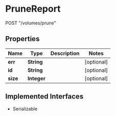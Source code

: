 

# PruneReport

POST \"/volumes/prune\"

## Properties

| Name | Type | Description | Notes |
|------------ | ------------- | ------------- | -------------|
|**err** | **String** |  |  [optional] |
|**id** | **String** |  |  [optional] |
|**size** | **Integer** |  |  [optional] |


## Implemented Interfaces

* Serializable


